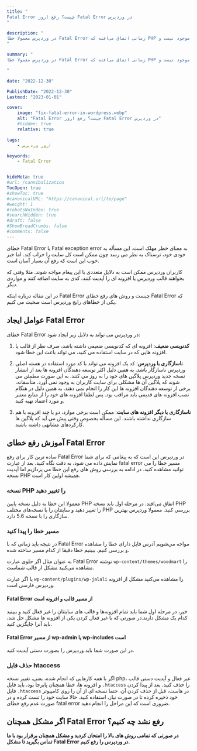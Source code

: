 ```yaml
---
title: "
Fatal Error چیست؟ رفع ارور Fatal Error در وردپرس
"

description: "
در وردپرس معمولا خطا Fatal Error زمانی اتفاق می‌افته که PHP آبجکت‌ها فراخوانی شده را در کلاس مشاهده نمی‌کند یا کلاس وجود ندارد و یا تابع فواخوانی شده اصلا موجود نیست و …
"

summary: "
در وردپرس معمولا خطا Fatal Error زمانی اتفاق می‌افته که PHP آبجکت‌ها فراخوانی شده را در کلاس مشاهده نمی‌کند یا کلاس وجود ندارد و یا تابع فواخوانی شده اصلا موجود نیست و …

"

date: "2022-12-30"

PublishDate: "2022-12-30"
Lastmod: "2023-01-01"

cover:
    image: "fix-fatal-error-in-wordpress.webp" 
    alt: "Fatal Error چیست؟ رفع ارور Fatal Error در وردپرس"
    #hidden: true
    relative: true

tags:
    - ارور وردپرس

keywords:
    - Fatal Error


hideMeta: true
#url: /cannibalization
TocOpen: true
#showToc: true
#canonicalURL: "https://canonical.url/to/page"
#weight: 1
#robotsNoIndex: true
#searchHidden: true
#draft: false
#ShowBreadCrumbs: false
#comments: false
---
```



خطای Fatal Error یا Fatal exception error به معنای خطر مهلک است. این مسأله به خودی خود، ترسناک به نظر می رسد چون ممکن است کل سایت را خراب کند. اما خبر خوب این است که رفع آن بسیار آسان است.

کاربران وردپرس ممکن است به دلایل متعددی با این پیغام مواجه شوند. مثلا وقتی که بخواهند قالب وردپرس یا افزونه ای را آپدیت کنند، کدی به سایت اضافه کنند و مواردی دیگر.

در این مقاله درباره اینکه Fatal Error چیست و روش های رفع خطای Fatal Error که یکی از خطاهای رایج وردپرس است صحبت می کنیم.

## عوامل ایجاد Fatal Error

خطای Fatal Error در وردپرس می تواند به دلایل زیر ایجاد شود:

1. **کدنویسی ضعیف**: افزونه ای که کدنویسی ضعیفی داشته باشد، صرف نظر از قالب یا افزونه هایی که در سایت استفاده می کنید، می تواند باعث این خطا شود.

2. **ناسازگاری با وردپرس**: کد یک افزونه می تواند با کد مورد استفاده در هسته اصلی وردپرس ناسازگار باشد. به همین دلیل اکثر توسعه دهندگان افزونه ها بعد از انتشار نسخه جدید وردپرس پلاگین های خود را به روز می کنند. به این صورت مطمئن می شوند که پلاگین آن ها مشکلی برای سایت کاربران به وجود نمی آورد. متأسفانه، برخی از توسعه دهندگان افزونه ها این کار را انجام نمی دهند. به همین دلیل در هنگام نصب افزونه های قدیمی باید مراقب بود. پس لطفا افزونه های خود را از منابع معتبر و مورد اعتماد تهیه کنید.

3. **ناسازگاری با دیگر افزونه های سایت**: ممکن است برخی موارد، دو یا چند افزونه با هم سازگاری نداشته باشند. این مسأله بخصوص وقتی پیش می آید که پلاگین ها کارکردهای مشابهی داشته باشند.


## آموزش رفع خطای Fatal Error


ساده ترین کار برای رفع  Fatal Error در وردپرس این است که به پیغامی که برای شما نمایش داده می شود، به دقت نگاه کنید. بعد از عبارت fatal error مسیر خطا را می توانید مشاهده کنید. در ادامه به بررسی روش های رفع این خطا می پردازیم اما آپدیت نسخه PHP همیشه اولین کار است.




### نسخه PHP را تغییر دهید

معمولا این خطا به دلیل نسخه پایین PHP اتفاق می‌افتد. در مرحله اول باید نسخه PHP را تغییر دهید و سایتتان را با نسخه‌های مختلف PHP بررسی کنید. معمولا وردپرس بهترین سازگاری را با نسخه 5.6 دارد.


### مسیر خطا را پیدا کنید

در نتیجه باید زمانی که با Fatal Error مواجه می‌شویم آدرس فایل دارای خطا را مشاهده و بررسی کنیم. ببینیم خطا دقیقا از کدام مسیر ساخته شده.

به عنوان مثال اگر جلوی عبارت Fatal Error نوشته `wp-content/themes/woodmart` را مشاهده می‌کنید مشکل از قالب شماست.

یا اگر عبارت `wp-content/plugins/wp-jalali` را مشاهده می‌کنید مشکل از افزونه وردپرس فارسی است.



#### Fatal Error از مسیر قالب و افزونه است

خیر، در مرحله اول شما باید تمام افزونه‌ها و قالب های سایتتان را غیر فعال کنید و ببینید کدام یک مشکل دارند.در صورتی که با غیر فعال کردن یکی از افزونه ها مشکل حل شد، باید آنرا جایگزین کنید.



#### Fatal Error از مسیر wp-admin یا wp-includes است
در این صورت شما باید وردپرس را بصورت دستی آپدیت کنید.

### حذف فایل htaccess

اگر با همه کارهایی که انجام شده، یعنی، تغییر نسخه php، غیر فعال و آپدیت دستی قالب و افزونه ها، خطا همچنان پابرجا بود، باید فایل `.htaccess` را حذف کنید. بعد از پیدا کردن فایل `.htaccess` در هاست، قبل از حذف کردن آن، حتما نسخه ای از آن را روی کامپیوتر خود ذخیره کرده تا در صورت نیاز، استفاده کنید. حالا سایت خود را تست کرده و در صورت عدم رفع خطای fatal error ضروری است که این مراحل را انجام دهید.






## اگر مشکل همچنان  Fatal Error رفع نشد چه کنیم؟

**در صورتی که تمامی روش های بالا را امتحان کردید و مشکل همچنان برقرار بود با ما تماس بگیرید تا مشکل   Fatal Error در وردپرس  را رفع کنیم.**






